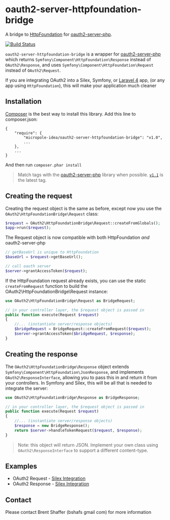 oauth2-server-httpfoundation-bridge
===================================

A bridge to [HttpFoundation](https://github.com/symfony/httpfoundation) for [oauth2-server-php](https://github.com/bshaffer/oauth2-server-php).

[![Build Status](https://secure.travis-ci.org/bshaffer/oauth2-server-httpfoundation-bridge.png)](http://travis-ci.org/bshaffer/oauth2-server-httpfoundation-bridge)

`oauth2-server-httpfoundation-bridge` is a wrapper for [oauth2-server-php](https://github.com/bshaffer/oauth2-server-php)
which returns `Symfony\Component\HttpFoundation\Response` instead of `OAuth2\Response`, and uses `Symfony\Component\HttpFoundation\Request` instead of `OAuth2\Request`.

If you are integrating OAuth2 into a Silex, Symfony, or [Laravel 4](http://four.laravel.com) app, (or any app using `HttpFoundation`), this will make your application much cleaner

Installation
------------

[Composer](http://getcomposer.org/) is the best way to install this library.  Add this line to composer.json:

```
{
    "require": {
        "micropole-idea/oauth2-server-httpfoundation-bridge": "v1.0",
        ...
    },
    ...
}
```

And then run `composer.phar install`

> Match tags with the [oauth2-server-php](https://github.com/bshaffer/oauth2-server-php) library when possible.
> [`v1.1`](https://github.com/bshaffer/oauth2-server-httpfoundation-bridge/tree/v1.1) is the latest tag.

## Creating the request

Creating the request object is the same as before, except now you use the
`OAuth2\HttpFoundationBridge\Request` class:

```php
$request = OAuth2\HttpFoundationBridge\Request::createFromGlobals();
$app->run($request);
```

The Request object is now compatible with both HttpFoundation *and* oauth2-server-php

```php
// getBaseUrl is unique to HttpFoundation
$baseUrl = $request->getBaseUrl();

// call oauth server
$server->grantAccessToken($request);
```

If the HttpFoundation request already exists, you can use the static `createFromRequest`
function to build the OAuth2\HttpFoundationBridge\Request instance:

```php
use OAuth2\HttpFoundationBridge\Request as BridgeRequest;

// in your controller layer, the $request object is passed in
public function execute(Request $request)
{
    //... (instantiate server/response objects)
    $bridgeRequest = BridgeRequest::createFromRequest($request);
    $server->grantAccessToken($bridgeRequest, $response);
}
```

## Creating the response

The `OAuth2\HttpFoundationBridge\Response` object extends `Symfony\Component\HttpFoundation\JsonResponse`,
and implements `OAuth2\ResponseInterface`, allowing you to pass this in and return it from your controllers.
In Symfony and Silex, this will be all that is needed to integrate the server:

```php
use OAuth2\HttpFoundationBridge\Response as BridgeResponse;

// in your controller layer, the $request object is passed in
public function execute(Request $request)
{
    //... (instantiate server/response objects)
    $response = new BridgeResponse();
    return $server->handleTokenRequest($request, $response);
}
```

> Note: this object will return JSON.  Implement your own class using `OAuth2\ResponseInterface` to support
> a different content-type.

## Examples

 * OAuth2 Request - [Silex Integration](https://github.com/bshaffer/oauth2-demo-php/blob/master/web/index.php#L47)
 * OAuth2 Response - [Silex Integration](https://github.com/bshaffer/oauth2-demo-php/blob/master/src/OAuth2Demo/Server/Controllers/Token.php#L26)

Contact
-------

Please contact Brent Shaffer (bshafs <at> gmail <dot> com) for more information
